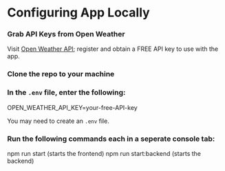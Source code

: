 # Configuring App Locally

### Grab API Keys from Open Weather

Visit [Open Weather API](https://openweathermap.org/api); register and obtain a FREE API key to use with the app.

### Clone the repo to your machine

### In the `.env` file, enter the following:

OPEN_WEATHER_API_KEY=your-free-API-key

You may need to create an `.env` file.

### Run the following commands each in a seperate console tab:

npm run start (starts the frontend)
npm run start:backend (starts the backend)
